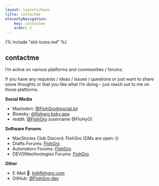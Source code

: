 ```yaml
---
layout: layouts/base
title: contactme
eleventyNavigation: 
    key: contactme
    order: 2
---
```


{% include "std-icons.md" %}

## contactme
I’m active on various platforms and communities / forums.

If you have any requests / ideas / issues / questions or just want to share some thoughts or that you like what I’m doing – just reach
out to me on those platforms:

**Social Media**

- Mastodon: [@FlohGro@social.lol](https://social.lol/@flohgro)
- Bluesky: [@flohgro.bsky.app](https://bsky.app/profile/flohgro.bsky.social)
- reddit: [@FlohGro](https://www.reddit.com/user/FloHyO) (username @FloHyO)

**Software Forums**

- MacStories Club Discord: FlohGro (DMs are open :))
- Drafts Forums: [FlohGro](https://forums.getdrafts.com/u/flohgro/summary)
- Automators Forums: [FlohGro](https://talk.automators.fm/u/flohgro/summary)
- DEVONtechnologies Forums: [FlohGro](https://discourse.devontechnologies.com/u/flohgro/summary)

**Other**

- E-Mail 📧: [hi@flohgro.com](mailto:hi@flohgro.com)
- GitHub: [@FlohGro-dev](https://github.com/FlohGro-dev)
